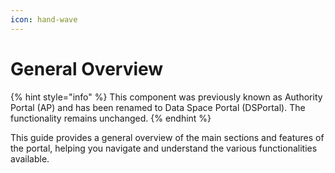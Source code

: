 ```yaml
---
icon: hand-wave
---
```


# General Overview

{% hint style="info" %} This component was previously known as Authority Portal (AP) and has been renamed to Data Space Portal (DSPortal). The functionality remains unchanged. {% endhint %}

This guide provides a general overview of the main sections and features of the portal, helping you navigate and understand the various functionalities available.


